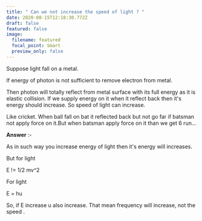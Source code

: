 ```yaml
---
title: " Can we not increase the speed of light ? "
date: 2020-08-15T12:18:30.772Z
draft: false
featured: false
image:
  filename: featured
  focal_point: Smart
  preview_only: false
---
```

Suppose light fall on a metal.



If energy of photon is not sufficient to remove electron from metal.

Then photon will totally reflect from metal surface with its full energy as it is elastic collision. If we supply energy on it when it reflect back then it's energy should increase. So speed of light can increase.





Like cricket. When ball fall on bat it reflected back but not go far if batsman not apply force on it.But when batsman apply force on it than we get 6 run...

[](<>)

**Answer** :-



As in such way you increase energy of light then it's energy will increases.

But for light

E != 1/2 mv^2

For light

E = hu

So, if E increase u also increase. That mean frequency will increase, not the speed .